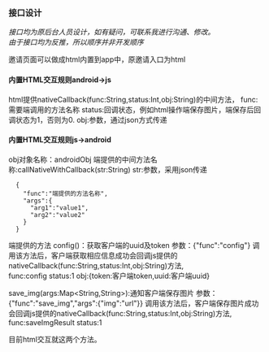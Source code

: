 ### 接口设计  
_接口均为原后台人员设计，如有疑问，可联系我进行沟通、修改。_  
_由于接口均为反推，所以顺序并非开发顺序_

邀请页面可以做成html内置到app中，原邀请入口为html

#### 内置HTML交互规则android->js
html提供nativeCallback(func:String,status:Int,obj:String)的中间方法，
func:需要端调用的方法名称
status:回调状态，例如html操作端保存图片，端保存后回调状态为1，否则为0.
obj:参数，通过json方式传递

#### 内置HTML交互规则js->android
obj对象名称：androidObj
端提供的中间方法名称:callNativeWithCallback(str:String)
str:参数，采用json传递
```
  {
    "func":"端提供的方法名称",
    "args":{
      "arg1":"value1",
      "arg2":"value2"
    }
  }
```

端提供的方法
config()：获取客户端的uuid及token
参数：{"func":"config"}
调用该方法后，客户端获取相应信息成功会回调js提供的nativeCallback(func:String,status:Int,obj:String)方法,  
func:config
status:1
obj:{token:客户端token,uuid:客户端uuid}

save_img(args:Map<String,String>):通知客户端保存图片
参数：{"func":"save_img","args":{"img":"url"}}
调用该方法后，客户端保存图片成功会回调js提供的nativeCallback(func:String,status:Int,obj:String)方法,  
func:saveImgResult
status:1

目前html交互就这两个方法。
